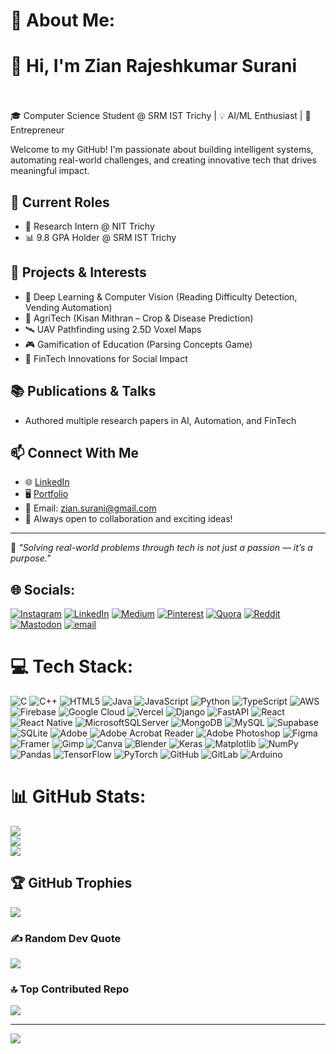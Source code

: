 # 💫 About Me:
# 👋 Hi, I'm Zian Rajeshkumar Surani<br><br>


🎓 Computer Science Student @ SRM IST Trichy | 💡 AI/ML Enthusiast | 🚀 Entrepreneur

Welcome to my GitHub! I'm passionate about building intelligent systems, automating real-world challenges, and creating innovative tech that drives meaningful impact.

## 💼 Current Roles
- 🧠 Research Intern @ NIT Trichy  
- 📊 9.8 GPA Holder @ SRM IST Trichy

## 🚀 Projects & Interests
- 🤖 Deep Learning & Computer Vision (Reading Difficulty Detection, Vending Automation)
- 🚜 AgriTech (Kisan Mithran – Crop & Disease Prediction)
- 🛰 UAV Pathfinding using 2.5D Voxel Maps
- 🎮 Gamification of Education (Parsing Concepts Game)
- 💼 FinTech Innovations for Social Impact

## 📚 Publications & Talks
- Authored multiple research papers in AI, Automation, and FinTech

## 📫 Connect With Me
- 🌐 [LinkedIn](https://www.linkedin.com/in/zian-rajeshkumar-surani-125215195)  
- 🖥 [Portfolio](https://zian-surani-portfolio.vercel.app/)  
- 💌 Email: zian.surani@gmail.com  
- 🤝 Always open to collaboration and exciting ideas!

---

🌟 *"Solving real-world problems through tech is not just a passion — it’s a purpose."*



## 🌐 Socials:
[![Instagram](https://img.shields.io/badge/Instagram-%23E4405F.svg?logo=Instagram&logoColor=white)](https://instagram.com/zian_surani2906) [![LinkedIn](https://img.shields.io/badge/LinkedIn-%230077B5.svg?logo=linkedin&logoColor=white)](https://linkedin.com/in/zian-rajeshkumar-surani-125215195) [![Medium](https://img.shields.io/badge/Medium-12100E?logo=medium&logoColor=white)](https://medium.com/@Ziansurani) [![Pinterest](https://img.shields.io/badge/Pinterest-%23E60023.svg?logo=Pinterest&logoColor=white)](https://pinterest.com/ziansurani0436) [![Quora](https://img.shields.io/badge/Quora-%23B92B27.svg?logo=Quora&logoColor=white)](https://quora.com/profile/ZianSurani) [![Reddit](https://img.shields.io/badge/Reddit-%23FF4500.svg?logo=Reddit&logoColor=white)](https://reddit.com/user/Soft-Crow-946) [![Mastodon](https://img.shields.io/badge/-MASTODON-%232B90D9?logo=mastodon&logoColor=white)](https://mastodon.social/@ZianRajeshkumarSurani) [![email](https://img.shields.io/badge/Email-D14836?logo=gmail&logoColor=white)](mailto:zian.surani@gmail.com) 

# 💻 Tech Stack:
![C](https://img.shields.io/badge/c-%2300599C.svg?style=flat&logo=c&logoColor=white) ![C++](https://img.shields.io/badge/c++-%2300599C.svg?style=flat&logo=c%2B%2B&logoColor=white) ![HTML5](https://img.shields.io/badge/html5-%23E34F26.svg?style=flat&logo=html5&logoColor=white) ![Java](https://img.shields.io/badge/java-%23ED8B00.svg?style=flat&logo=openjdk&logoColor=white) ![JavaScript](https://img.shields.io/badge/javascript-%23323330.svg?style=flat&logo=javascript&logoColor=%23F7DF1E) ![Python](https://img.shields.io/badge/python-3670A0?style=flat&logo=python&logoColor=ffdd54) ![TypeScript](https://img.shields.io/badge/typescript-%23007ACC.svg?style=flat&logo=typescript&logoColor=white) ![AWS](https://img.shields.io/badge/AWS-%23FF9900.svg?style=flat&logo=amazon-aws&logoColor=white) ![Firebase](https://img.shields.io/badge/firebase-%23039BE5.svg?style=flat&logo=firebase) ![Google Cloud](https://img.shields.io/badge/GoogleCloud-%234285F4.svg?style=flat&logo=google-cloud&logoColor=white) ![Vercel](https://img.shields.io/badge/vercel-%23000000.svg?style=flat&logo=vercel&logoColor=white) ![Django](https://img.shields.io/badge/django-%23092E20.svg?style=flat&logo=django&logoColor=white) ![FastAPI](https://img.shields.io/badge/FastAPI-005571?style=flat&logo=fastapi) ![React](https://img.shields.io/badge/react-%2320232a.svg?style=flat&logo=react&logoColor=%2361DAFB) ![React Native](https://img.shields.io/badge/react_native-%2320232a.svg?style=flat&logo=react&logoColor=%2361DAFB) ![MicrosoftSQLServer](https://img.shields.io/badge/Microsoft%20SQL%20Server-CC2927?style=flat&logo=microsoft%20sql%20server&logoColor=white) ![MongoDB](https://img.shields.io/badge/MongoDB-%234ea94b.svg?style=flat&logo=mongodb&logoColor=white) ![MySQL](https://img.shields.io/badge/mysql-4479A1.svg?style=flat&logo=mysql&logoColor=white) ![Supabase](https://img.shields.io/badge/Supabase-3ECF8E?style=flat&logo=supabase&logoColor=white) ![SQLite](https://img.shields.io/badge/sqlite-%2307405e.svg?style=flat&logo=sqlite&logoColor=white) ![Adobe](https://img.shields.io/badge/adobe-%23FF0000.svg?style=flat&logo=adobe&logoColor=white) ![Adobe Acrobat Reader](https://img.shields.io/badge/Adobe%20Acrobat%20Reader-EC1C24.svg?style=flat&logo=Adobe%20Acrobat%20Reader&logoColor=white) ![Adobe Photoshop](https://img.shields.io/badge/adobe%20photoshop-%2331A8FF.svg?style=flat&logo=adobe%20photoshop&logoColor=white) ![Figma](https://img.shields.io/badge/figma-%23F24E1E.svg?style=flat&logo=figma&logoColor=white) ![Framer](https://img.shields.io/badge/Framer-black?style=flat&logo=framer&logoColor=blue) ![Gimp](https://img.shields.io/badge/Gimp-657D8B?style=flat&logo=gimp&logoColor=FFFFFF) ![Canva](https://img.shields.io/badge/Canva-%2300C4CC.svg?style=flat&logo=Canva&logoColor=white) ![Blender](https://img.shields.io/badge/blender-%23F5792A.svg?style=flat&logo=blender&logoColor=white) ![Keras](https://img.shields.io/badge/Keras-%23D00000.svg?style=flat&logo=Keras&logoColor=white) ![Matplotlib](https://img.shields.io/badge/Matplotlib-%23ffffff.svg?style=flat&logo=Matplotlib&logoColor=black) ![NumPy](https://img.shields.io/badge/numpy-%23013243.svg?style=flat&logo=numpy&logoColor=white) ![Pandas](https://img.shields.io/badge/pandas-%23150458.svg?style=flat&logo=pandas&logoColor=white) ![TensorFlow](https://img.shields.io/badge/TensorFlow-%23FF6F00.svg?style=flat&logo=TensorFlow&logoColor=white) ![PyTorch](https://img.shields.io/badge/PyTorch-%23EE4C2C.svg?style=flat&logo=PyTorch&logoColor=white) ![GitHub](https://img.shields.io/badge/github-%23121011.svg?style=flat&logo=github&logoColor=white) ![GitLab](https://img.shields.io/badge/gitlab-%23181717.svg?style=flat&logo=gitlab&logoColor=white) ![Arduino](https://img.shields.io/badge/-Arduino-00979D?style=flat&logo=Arduino&logoColor=white)
# 📊 GitHub Stats:
![](https://github-readme-stats.vercel.app/api?username=Zian-Surani&theme=gotham&hide_border=false&include_all_commits=true&count_private=true)<br/>
![](https://nirzak-streak-stats.vercel.app/?user=Zian-Surani&theme=gotham&hide_border=false)<br/>
![](https://github-readme-stats.vercel.app/api/top-langs/?username=Zian-Surani&theme=gotham&hide_border=false&include_all_commits=true&count_private=true&layout=compact)

## 🏆 GitHub Trophies
![](https://github-profile-trophy.vercel.app/?username=Zian-Surani&theme=tokyonight&no-frame=false&no-bg=false&margin-w=4)

### ✍️ Random Dev Quote
![](https://quotes-github-readme.vercel.app/api?type=horizontal&theme=gruvbox)

### 🔝 Top Contributed Repo
![](https://github-contributor-stats.vercel.app/api?username=Zian-Surani&limit=5&theme=dark&combine_all_yearly_contributions=true)

---
[![](https://visitcount.itsvg.in/api?id=Zian-Surani&icon=6&color=9)](https://visitcount.itsvg.in)

<!-- Proudly created with GPRM ( https://gprm.itsvg.in ) -->
